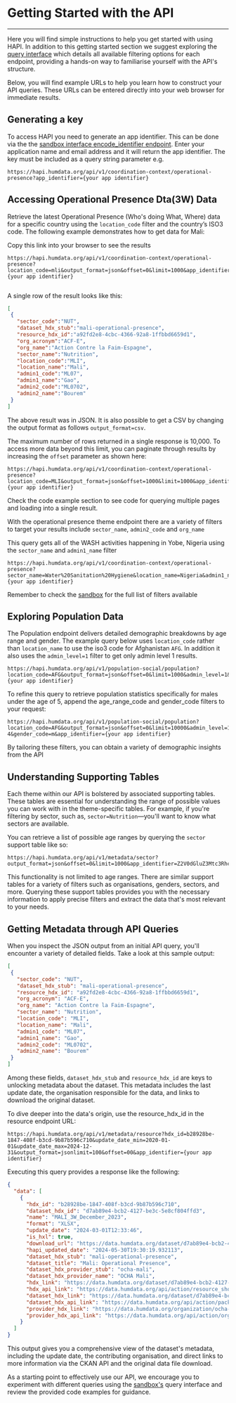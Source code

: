 # Getting Started with the API

---

Here you will find simple instructions to help you get started with using HAPI. In addition to this getting started section we suggest exploring the [query interface](https://hapi.humdata.org/docs) which details all available filtering options for each endpoint, providing a hands-on way to familiarise yourself with the API's structure.


Below, you will find example URLs to help you learn how to construct your API queries. These URLs can be entered directly into your web browser for immediate results.

## Generating a key

To access HAPI you need to generate an app identifier. This can be done via the the [sandbox interface encode_identifier endpoint](https://hapi.humdata.org/docs#/Utility/get_encoded_identifier_api_v1_encode_identifier_get). Enter your application name and email address and it will return the app identifier. The key must be included as a query string parameter e.g.


```
https://hapi.humdata.org/api/v1/coordination-context/operational-presence?app_identifier={your app identifier}
```




## Accessing Operational Presence Dta(3W) Data


Retrieve the latest Operational Presence (Who's doing What, Where) data for a specific country using the `location_code` filter and the country’s ISO3 code. The following example demonstrates how to get data for Mali:


Copy this link into your browser to see the results


```plaintext
https://hapi.humdata.org/api/v1/coordination-context/operational-presence?location_code=mli&output_format=json&offset=0&limit=1000&app_identifier={your app identifier}


```


A single row of the result looks like this:


```JSON
[
 {
   "sector_code":"NUT",
   "dataset_hdx_stub":"mali-operational-presence",
   "resource_hdx_id":"a92fd2e8-4cbc-4366-92a8-1ffbbd6659d1",
   "org_acronym":"ACF-E",
   "org_name":"Action Contre la Faim-Espagne",
   "sector_name":"Nutrition",
   "location_code":"MLI",
   "location_name":"Mali",
   "admin1_code":"ML07",
   "admin1_name":"Gao",
   "admin2_code":"ML0702",
   "admin2_name":"Bourem"
 }
]
```


The above result was in JSON. It is also possible to get a CSV by changing the output format as follows ```output_format=csv```.


The maximum number of rows returned in a single response is 10,000. To access more data beyond this limit, you can paginate through results by increasing the ```offset``` parameter as shown here:


```plaintext
https://hapi.humdata.org/api/v1/coordination-context/operational-presence?location_code=MLI&output_format=json&offset=1000&limit=1000&app_identifier={your app identifier}
```


Check the code example section to see code for querying multiple pages and loading into a single result.


With the operational presence theme endpoint there are a variety of filters to target your results include ```sector_name```, ```admin2_code``` and ```org_name```


This query gets all of the WASH activities happening in Yobe, Nigeria using the ```sector_name``` and ```admin1_name``` filter


```plaintext
https://hapi.humdata.org/api/v1/coordination-context/operational-presence?sector_name=Water%20Sanitation%20Hygiene&location_name=Nigeria&admin1_name=Yobe&output_format=json&offset=0&limit=1000&app_identifier={your app identifier}
```


Remember to check the [sandbox](https://placeholder.url/docs) for the full list of filters available


## Exploring Population Data


The Population endpoint delivers detailed demographic breakdowns by age range and gender.  The example query below uses ```location_code``` rather than ```location_name``` to use the iso3 code for Afghanistan ```AFG```. In addition it also uses the ```admin_level=1``` filter to get only admin level 1 results.


```
https://hapi.humdata.org/api/v1/population-social/population?location_code=AFG&output_format=json&offset=0&limit=1000&admin_level=1&app_identifier={your app identifier}
```


To refine this query to retrieve population statistics specifically for males under the age of 5, append the age_range_code and gender_code filters to your request:


```
https://hapi.humdata.org/api/v1/population-social/population?location_code=AFG&output_format=json&offset=0&limit=10000&admin_level=1&age_range_code=0-4&gender_code=m&app_identifier={your app identifier}
```


By tailoring these filters, you can obtain a variety of demographic insights from the API


## Understanding Supporting Tables


Each theme within our API is bolstered by associated supporting tables. These tables are essential for understanding the range of possible values you can work with in the theme-specific tables. For example, if you're filtering by sector, such as, `sector=Nutrition`—you'll want to know what sectors are available.


You can retrieve a list of possible age ranges by querying the `sector` support table like so:


```plaintext
https://hapi.humdata.org/api/v1/metadata/sector?output_format=json&offset=0&limit=1000&app_identifier=Z2V0dGluZ3Mtc3RhcnRlZDpzaW1vbi5qb2huc29uQHVuLm9yZw==
```


This functionality is not limited to age ranges. There are similar support tables for a variety of filters such as organisations, genders, sectors, and more. Querying these support tables provides you with the necessary information to apply precise filters and extract the data that's most relevant to your needs.


## Getting Metadata through API Queries


When you inspect the JSON output from an initial API query, you'll encounter a variety of detailed fields. Take a look at this sample output:


```json
[
 {
   "sector_code": "NUT",
   "dataset_hdx_stub": "mali-operational-presence",
   "resource_hdx_id": "a92fd2e8-4cbc-4366-92a8-1ffbbd6659d1",
   "org_acronym": "ACF-E",
   "org_name": "Action Contre la Faim-Espagne",
   "sector_name": "Nutrition",
   "location_code": "MLI",
   "location_name": "Mali",
   "admin1_code": "ML07",
   "admin1_name": "Gao",
   "admin2_code": "ML0702",
   "admin2_name": "Bourem"
 }
]
```


Among these fields, ```dataset_hdx_stub``` and ```resource_hdx_id``` are keys to unlocking metadata about the dataset. This metadata includes the last update date, the organisation responsible for the data, and links to download the original dataset.


To dive deeper into the data's origin, use the resource_hdx_id in the resource endpoint URL:


```
https://hapi.humdata.org/api/v1/metadata/resource?hdx_id=b28928be-1847-408f-b3cd-9b87b596c710&update_date_min=2020-01-01&update_date_max=2024-12-31&output_format=jsonlimit=100&offset=00&app_identifier={your app identifier}
```


Executing this query provides a response like the following:


```JSON
{
  "data": [
    {
      "hdx_id": "b28928be-1847-408f-b3cd-9b87b596c710",
      "dataset_hdx_id": "d7ab89e4-bcb2-4127-be3c-5e8cf804ffd3",
      "name": "MALI_3W_December_2023",
      "format": "XLSX",
      "update_date": "2024-03-01T12:33:46",
      "is_hxl": true,
      "download_url": "https://data.humdata.org/dataset/d7ab89e4-bcb2-4127-be3c-5e8cf804ffd3/resource/b28928be-1847-408f-b3cd-9b87b596c710/download/mali-3w-presence-operationnelle-december-2023.xlsx",
      "hapi_updated_date": "2024-05-30T19:30:19.932113",
      "dataset_hdx_stub": "mali-operational-presence",
      "dataset_title": "Mali: Operational Presence",
      "dataset_hdx_provider_stub": "ocha-mali",
      "dataset_hdx_provider_name": "OCHA Mali",
      "hdx_link": "https://data.humdata.org/dataset/d7ab89e4-bcb2-4127-be3c-5e8cf804ffd3/resource/b28928be-1847-408f-b3cd-9b87b596c710",
      "hdx_api_link": "https://data.humdata.org/api/action/resource_show?id=b28928be-1847-408f-b3cd-9b87b596c710",
      "dataset_hdx_link": "https://data.humdata.org/dataset/d7ab89e4-bcb2-4127-be3c-5e8cf804ffd3",
      "dataset_hdx_api_link": "https://data.humdata.org/api/action/package_show?id=d7ab89e4-bcb2-4127-be3c-5e8cf804ffd3",
      "provider_hdx_link": "https://data.humdata.org/organization/ocha-mali",
      "provider_hdx_api_link": "https://data.humdata.org/api/action/organization_show?id=ocha-mali"
    }
  ]
}
```


This output gives you a comprehensive view of the dataset's metadata, including the update date, the contributing organisation, and direct links to more information via the CKAN API and the original data file download.


As a starting point to effectively use our API, we encourage you to experiment with different queries using the [sandbox's](https://hapi.humdata.org/docs) query interface and review the provided code examples for guidance.

